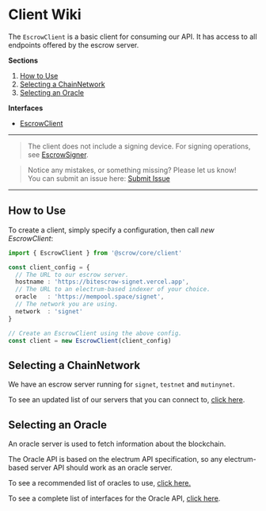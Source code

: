 # Client Wiki

The `EscrowClient` is a basic client for consuming our API. It has access to all endpoints offered by the escrow server.

**Sections**

1. [How to Use](#how-to-use)
2. [Selecting a ChainNetwork](#selecting-a-network)
3. [Selecting an Oracle](#selecting-an-oracle)

**Interfaces**

- [EscrowClient](../class/client.md)

---
> The client does not include a signing device. For signing operations, see [EscrowSigner](./signer.md).

> Notice any mistakes, or something missing? Please let us know!  
> You can submit an issue here: [Submit Issue](https://github.com/BitEscrow/escrow-core/issues/new/choose)

---

## How to Use

To create a client, simply specify a configuration, then call _new EscrowClient_:

```ts
import { EscrowClient } from '@scrow/core/client'

const client_config = {
  // The URL to our escrow server.
  hostname : 'https://bitescrow-signet.vercel.app',
  // The URL to an electrum-based indexer of your choice.
  oracle   : 'https://mempool.space/signet',
  // The network you are using.
  network  : 'signet'
}

// Create an EscrowClient using the above config.
const client = new EscrowClient(client_config)
```

## Selecting a ChainNetwork

We have an escrow server running for `signet`, `testnet` and `mutinynet`.

To see an updated list of our servers that you can connect to, [click here](./servers.md).

## Selecting an Oracle

An oracle server is used to fetch information about the blockchain.

The Oracle API is based on the electrum API specification, so any electrum-based server API should work as an oracle server.

To see a recommended list of oracles to use, [click here.](./servers.md)

To see a complete list of interfaces for the Oracle API, [click here](../data/oracle.md).
